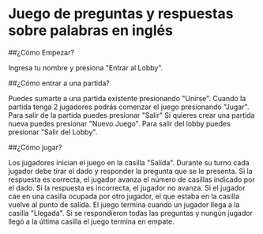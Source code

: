 # Juego de preguntas y respuestas sobre palabras en inglés

##¿Cómo Empezar?

Ingresa tu nombre y presiona "Entrar al Lobby".

##¿Cómo entrar a una partida?

Puedes sumarte a una partida existente presionando "Unirse".
Cuando la partida tenga 2 jugadores podrás comenzar el juego presionando "Jugar".
Para salir de la partida puedes presionar "Salir"
Si quieres crear una partida nueva puedes presionar "Nuevo Juego".
Para salir del lobby puedes presionar "Salir del Lobby".

##¿Cómo jugar?

Los jugadores inician el juego en la casilla "Salida".
Durante su turno cada jugador debe tirar el dado y responder la pregunta que se le presenta.
Si la respuesta es correcta, el jugador avanza el número de casillas indicado por el dado.
Si la respuesta es incorrecta, el jugador no avanza.
Si el jugador cae en una casilla ocupada por otro jugador, el que estaba en la casilla vuelve al punto de salida.
El juego termina cuando un jugador llega a la casilla "Llegada".
Si se respondieron todas las preguntas y nungún jugador llegó a la última casilla el juego termina en empate.
